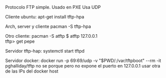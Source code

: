 Protocolo FTP simple. Usado en PXE
Usa UDP

Cliente ubuntu:
apt-get install tftp-hpa

Arch, server y cliente
pacman -S tftp-hpa


Otro cliente:
pacman -S atftp
$ atftp 127.0.0.1        
tftp> get pepe


Servidor tftp-hap:
systemctl start tftpd

Servidor docker:
docker run -p 69:69/udp -v "$PWD/:/var/tftpboot" --rm -it pghalliday/tftp
  no se porque pero no expone el puerto en 127.0.0.1
  usar otra de las IPs del docker host
